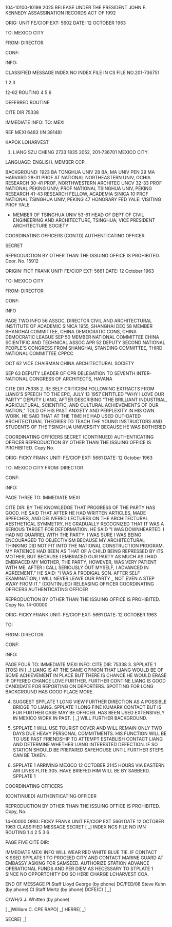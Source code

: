 104-10100-10199 2025 RELEASE UNDER THE PRESIDENT JOHN F. KENNEDY ASSASSINATION RECORDS ACT OF 1992

ORIG: 
UNIT FE/CIOP
EXT: 5602
DATE: 12 OCTOBER 1963

TO: MEXICO CITY

FROM: DIRECTOR

CONF:

INFO:

CLASSIFIED MESSAGE
INDEX
NO INDEX
FILE IN CS FILE NO.201-736751

1
2
3

12-62
ROUTING
4
5
6

DEFERRED
ROUTINE

CITE DIR 75338

IMMEDIATE INFO:
TO: MEXI

REF MEXI 6483 (IN 38148)

KAPOK LOHARVEST
1. LIANG SZU CHENG 2733 1835 2052, 201-736701 MEXICO CITY.

LANGUAGE: ENGLISH. MEMBER CCP.

BACKGROUND:
1923 BA TONGHUA UNIV
28 BA, MA UNIV PEN
29 MA HARVARD
28-31 PROF AT NATIONAL NORTHEASTERN UNIV, OCHIA RESEARCH
30-41 PROF, NORTHWESTERN ARCHITEC UNCV
32-33 PROF NATIONAL PEKING UNIV; PROF NATIONAL TSINGHUA UNIV, PEKING RESEARCH
41-43 RESEARCH FELLOW, ACADEMIA SINICA
10 PROF NATIONAL TSINGHUA UNIV, PEKING
47 HONORARY FED YALE: VISITING PROF YALE
- MEMBER OF TSINGHUA UNIV
53-61 HEAD OF DEPT OF CIVIL ENGINEERING AND ARCHITECTURE, TSINGHUA; VICE PRESIDENT ARCHITECTURE SOCIETY

COORDINATING OFFICERS
(CONTD)
AUTHENTICATING
OFFICER

SECRET

REPRODUCTION BY OTHER THAN THE ISSUING OFFICE IS PROHIBITED.
Coor. No. 15912

ORIGIN: FICT FRANK
UNIT: FE/CIOP
EXT: 5661
DATE: 12 October 1963

TO: MEXICO CITY

FROM: DIRECTOR

CONF:

INFO

PAGE TWO
INFO
56 ASSOC, DIRECTOR CIVIL AND ARCHITECTURAL INSTITUTE OF ACADEMIC SINICA 1955, SHANGHAI
DEC 58 MEMBER SHANGHAI COMMITTEE, CHINA DEMOCRATIC CONS, CHINA DEMOCRATIC LEAGUE
SEP 50 MEMBER NATIONAL COMMITTEE CHINA SCIENTIFIC AND TECHNICAL ASSOC
APR 52 DEPUTY SECOND NATIONAL PEOPLE'S CONGRESS FROM SHANGHAI, STANDING COMMITTEE, THIRD NATIONAL COMMITTEE CPPCC

OCT 62 VICE CHAIRMAN CHINA ARCHITECTURAL SOCIETY

SEP 63 DEPUTY LEADER OF CPR DELEGATION TO SEVENTH INTER- NATIONAL CONGRESS OF ARCHITECTS, HAVANA

CITE DIR 75338
2. RE SELF CRITICISM FOLLOWING EXTRACTS FROM LIANG'S SPEECH TO THE EPC, JULY 13 1957 ENTITLED "WHY I LOVE OUR PARTY" DEPUTY LIANG, AFTER DESCRIBING "THE BRILLIANT INDUSTRIAL, AGRICULTURAL, SCIENTIFIC, AND CULTURAL ACHIEVEMENTS OF OUR NATION," TOLD OF HIS PAST ANXIETY AND PERPLEXITY IN HIS OWN WORK. HE SAID THAT AT THE TIME HE HAD USED OUT-DATED ARCHITECTURAL THEORIES TO TEACH THE YOUNG INSTRUCTORS AND STUDENTS OF THE TSINGHUA UNIVERSITY BECAUSE HE WAS BOTHERED

COORDINATING OFFICERS
SECRET
(CONTINUED)
AUTHENTICATING OFFICER
REPRODUCTION BY OTHER THAN THE ISSUING OFFICE IS PROHIBITED.
Copy No.

ORIG: FICKY FRANK
UNIT: FE/CIOP
EXT: 5661
DATE: 12 October 1963

TO: MEXICO CITY
FROM: DIRECTOR

CONF:

INFO:

PAGE THREE
TO: IMMEDIATE MEXI

CITE DIR:
BY THE KNOWLEDGE THAT PROGRESS OF THE PARTY HAS GOOD. HE SAID THAT AFTER HE HAD WRITTEN ARTICLES, MADE SPEECHES, AND DELIVERED LECTURES ON THE ARCHITECTURAL AESTHETICAL SYMMETRY, HE GRADUALLY RECOGNIZED THAT IT WAS A SERIOUS TARGET FOR DEFORMATION. HE SAID "I WAS DOWNHEARTED. I HAD NO QUARREL WITH THE PARTY. I WAS SURE I WAS BEING ENCOURAGED TO OBJECTIVISM BECAUSE MY ARCHITECTURAL THINKING DID NOT FIT INTO THE NATIONAL CONSTRUCTION PROGRAM. MY PATIENCE HAD BEEN AS THAT OF A CHILD BEING REPRESSED BY ITS MOTHER, BUT BECAUSE I EMBRACED OUR PARTY AS MUCH AS I HAD EMBRACED MY MOTHER, THE PARTY, HOWEVER, WAS VERY PATIENT WITH ME. AFTER I CALL SERIOUSLY OUT MYSELF, I ADVANCED IN AGREEMENT." HE SAID: "I WAS A FRODIGAL SON. AFTER SELF EXAMINATION, I WILL NEVER LEAVE OUR PARTY _ NOT EVEN A STEP AWAY FROM IT."
(CONTINUED)
RELEASING OFFICER
COORDINATING OFFICERS
AUTHENTICATING OFFICER

REPRODUCTION BY OTHER THAN THE ISSUING OFFICE IS PROHIBITED.
Copy No.
14-00000

ORIG: FICKY FRANK
UNIT: FE/CIOP
EXT: 5661
DATE: 12 OCTOBER 1963

TO:

FROM: DIRECTOR

CONF:

INFO:

PAGE FOUR
TO: IMMEDIATE MEXI INFO:
CITE DIR: 75338
3. SPPLATE 1 (TOS) IN [ _] LIANG IS AT THE SAME OPINION THAT LIANG WOULD BE OF SOME ACHIEVEMENT IN PLACE BUT THERE IS CHANCE HE WOULD ERASE IF OFFERED CHANCE LOVE FURTHER. FURTHER CONTINE LIANG IS GOOD CANDIDATE FOR REPORTING ON DEPORTERS. SPOTTING FOR LONG BACKGROUND HAS GOOD PLACE MORE.

4. SUGGEST SPPLATE 1 LONG VIEW FURTHER DIRECTION AS A POSSIBLE BRIDGE TO LIANG. SPPLATE 1 LONG FINE KUMARK CONTACT BUT IS FUR FURTHER CASE MAY BE OFFICER. HAS BEEN USED EXTENSIVELY IN MEXICO WORK IN PAST. [ _] WILL FURTHER BACKGROUND.

5. SPPLATE 1 WILL USE TOURIST COVER AND WILL REMAIN ONLY TWO DAYS DUE HEAVY PERSONAL COMMITMENTS. HIS FUNCTION WILL BE TO USE PAST FRIENDSHIP TO ATTEMPT ESTABLISH CONTACT LIANG AND DETERMINE WHETHER LIANG INTERESTED DEFECTION. IF SO STATION SHOULD BE PREPARED SAFEHOUSE UNTIL FURTHER STEPS CAN BE TAKEN.

6. SPPLATE 1 ARRIVING MEXICO 12 OCTOBER 2145 HOURS VIA EASTERN AIR LINES FLITE 305. HAVE BRIEFED HIM WILL BE BY SABBERD. SPPLATE 1

COORDINATING OFFICERS

(CONTINUED)
AUTHENTICATING OFFICER

REPRODUCTION BY OTHER THAN THE ISSUING OFFICE IS PROHIBITED.
Copy, No.

14-00000
ORIG: FICKY FRANK
UNIT FE/CIOP
EXT 5661
DATE 12 OCTOBER 1963
CLASSIFIED MESSAGE
SECRET
[ _] INDEX
NCS FILE NO
IMN
ROUTING
1
4
2
5
3
6

PAGE FIVE
CITE DIR:

IMMEDIATE MEXI INFO
WILL WEAR RED WHITE BLUE TIE. IF CONTACT KISSED SPPLATE 1 TO PROCEED
CITY AND CONTACT MARINE GUARD AT EMBASSY ASKING FOR SAMSEED. AUTHORIZE
STATION ADVANCE OPERATIONAL FUNDS AND PER DIEM AS HECESSARY TO STPLATE 1
SINCE NO OPPORTCHITY DO SO HERE CHARGE LCHARVEST COA.

END OF MESSAGE
PI Staff Lloyd George (by phone)
DC/FED/08 Steve Kuhn (by phone)
CI Staff Mertz (by phone)
DCFE(C) [ _]

C/WH/3 J. Whitten (by phone)

[ _]William C.
CPE
RAPO[ _] HERRE[ _]

SECRE[ _]